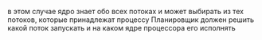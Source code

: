 в этом случае ядро знает обо всех потоках и может выбирать из тех потоков, которые принадлежат процессу
Планировщик должен решить какой поток запускать и на каком ядре процессора его исполнять